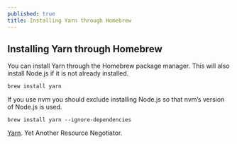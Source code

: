 ```yaml
---
published: true
title: Installing Yarn through Homebrew
---
```

## Installing Yarn through Homebrew

You can install Yarn through the Homebrew package manager. This will also install Node.js if it is not already installed.

	brew install yarn  

If you use nvm you should exclude installing Node.js so that nvm’s version of Node.js is used.

	brew install yarn --ignore-dependencies


[Yarn](https://yarnpkg.com). Yet Another Resource Negotiator.

